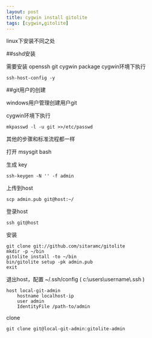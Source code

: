 ```yaml
---
layout: post
title: cygwin install gitolite
tags: [cygwin,gitolite] 
---
```


linux下安装不同之处

##sshd安装

需要安装 openssh git cygwin package
cygwin环境下执行

    ssh-host-config -y


##git用户的创建

windows用户管理创建用户git

cygwin环境下执行

    mkpasswd -l -u git >>/etc/passwd


其他的步骤和标准流程都一样


打开 msysgit bash

生成 key

    ssh-keygen -N '' -f admin
    
上传到host

    scp admin.pub git@host:~/
    
登录host

    ssh git@host
    
安装

    git clone git://github.com/sitaramc/gitolite
    mkdir -p ~/bin
    gitolite install -to ~/bin
    bin/gitolite setup -pk admin.pub
    exit

退出host，配置 ~/.ssh/config ( c:\users\username\\.ssh )

    host local-git-admin
        hostname localhost-ip
        user admin
        IdentityFile /path-to/admin


clone

    git clone git@local-git-admin:gitolite-admin


 